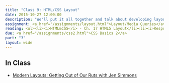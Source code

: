 ```yaml
---
title: "Class 9: HTML/CSS Layout"
date: 2015-10-27 12:00:00
description: "We'll put it all together and talk about developing layout systems in HTML/CSS.  We'll talk about recent advancements in CSS relating to layout.  We'll practice with a hands-on assignment using media queries."
assignment: <a href="/assignments/layout.html">Layout/Media Queries</a>
reading: <ul><li><i>HTML&CSS</i> - Ch. 17 HTML5 Layout</li><li><i>Responsive Web Design</i> Ch. 2 The Flexible Grid, Ch. 3 Flexible Images, Ch. 4 Media Queries</li></ul>
due: <a href="/assignments/css2.html">CSS Basics 2</a>
part: "3"
layout: wide
---
```


## In Class

* [Modern Layouts: Getting Out of Our Ruts with Jen Simmons](https://www.youtube.com/watch?v=ZNpn7FBp_9U&feature=youtu.be)